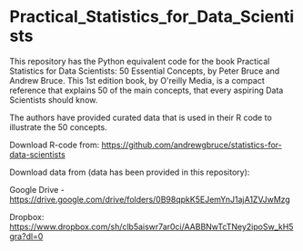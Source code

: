 # Practical_Statistics_for_Data_Scientists
This repository has the Python equivalent code for the book  Practical Statistics for Data Scientists: 50 Essential Concepts, by Peter Bruce and Andrew Bruce. This 1st edition book, by O'reilly Media, is a compact reference that explains 50 of the main concepts, that every aspiring Data Scientists should know.

The authors have provided curated data that is used in their R code to illustrate the 50 concepts.

Download R-code from: https://github.com/andrewgbruce/statistics-for-data-scientists

Download data from (data has been provided in this repository): 

Google Drive - https://drive.google.com/drive/folders/0B98qpkK5EJemYnJ1ajA1ZVJwMzg

Dropbox: https://www.dropbox.com/sh/clb5aiswr7ar0ci/AABBNwTcTNey2ipoSw_kH5gra?dl=0
